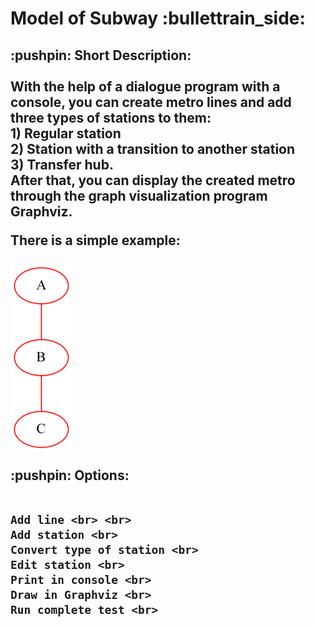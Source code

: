 <!doctype html>
<h1> Model of Subway :bullettrain_side: </h1>
  <h2>
  <p>
  :pushpin: Short Description: <br> <br>
  With the help of a dialogue program with a console, you can create metro lines and add three types of stations to them: <br> 
  1) Regular station <br>
  2) Station with a transition to another station <br> 
  3) Transfer hub. <br>
  After that, you can display the created metro through the graph visualization program Graphviz.
  </p>
  
  There is a simple example: <br> <br>
  <img src = "https://github.com/Sborzov456/subway-model/blob/master/img/subway.png">
  
  <p>
  :pushpin: Options: <br> <br> 
  
    Add line <br> <br>
    Add station <br>
    Convert type of station <br>
    Edit station <br>
    Print in console <br>
    Draw in Graphviz <br>
    Run complete test <br>
    
  </p>
  </h2>
